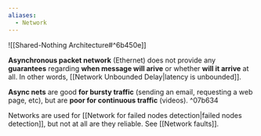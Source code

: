 ```yaml
---
aliases:
  - Network
---
```

![[Shared-Nothing Architecture#^6b450e]]

**Asynchronous packet network** (Ethernet) does not provide any **guarantees** regarding **when message will arive** or whether **will it arrive** at all. In other words, [[Network Unbounded Delay|latency is unbounded]].

**Async nets** are good **for bursty traffic** (sending an email, requesting a web page, etc), but are **poor for continuous traffic** (videos). ^07b634

Networks are used for [[Network for failed nodes detection|failed nodes detection]], but not at all are they reliable. See [[Network faults]].
